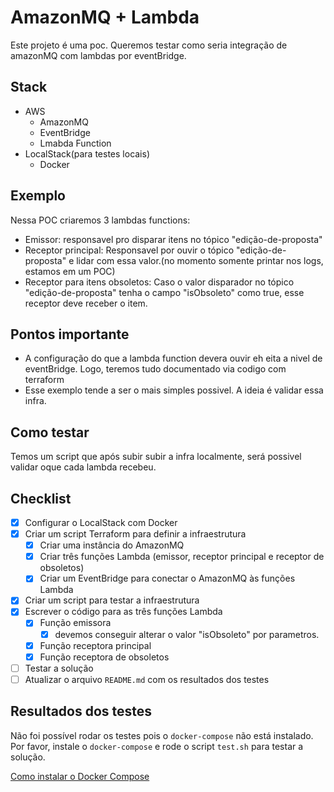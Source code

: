 # AmazonMQ + Lambda
Este projeto é uma poc. Queremos testar como seria integração de amazonMQ com lambdas por eventBridge.

## Stack
- AWS
    - AmazonMQ
    - EventBridge
    - Lmabda Function
- LocalStack(para testes locais)
    - Docker

## Exemplo
Nessa POC criaremos 3 lambdas functions:
- Emissor: responsavel pro disparar itens no tópico "edição-de-proposta"
- Receptor principal: Responsavel por ouvir o tópico "edição-de-proposta" e lidar com essa valor.(no momento somente printar nos logs, estamos em um POC)
- Receptor para itens obsoletos: Caso o valor disparador no tópico "edição-de-proposta" tenha o campo "isObsoleto" como true, esse receptor deve receber o item.

## Pontos importante
- A configuração do que a lambda function devera ouvir eh eita a nivel de eventBridge. Logo, teremos tudo documentado via codigo com terraform
- Esse exemplo tende a ser o mais simples possivel. A ideia é validar essa infra.

## Como testar
Temos um script que após subir subir a infra localmente, será possivel validar oque cada lambda recebeu.

## Checklist

*   [x] Configurar o LocalStack com Docker
*   [x] Criar um script Terraform para definir a infraestrutura
    *   [x] Criar uma instância do AmazonMQ
    *   [x] Criar três funções Lambda (emissor, receptor principal e receptor de obsoletos)
    *   [x] Criar um EventBridge para conectar o AmazonMQ às funções Lambda
*   [x] Criar um script para testar a infraestrutura
*   [x] Escrever o código para as três funções Lambda
    *   [x] Função emissora
        *   [x] devemos conseguir alterar o valor "isObsoleto" por parametros.
    *   [x] Função receptora principal
    *   [x] Função receptora de obsoletos
*   [ ] Testar a solução
*   [ ] Atualizar o arquivo `README.md` com os resultados dos testes

## Resultados dos testes

Não foi possível rodar os testes pois o `docker-compose` não está instalado. Por favor, instale o `docker-compose` e rode o script `test.sh` para testar a solução.

[Como instalar o Docker Compose](https://docs.docker.com/compose/install/)
